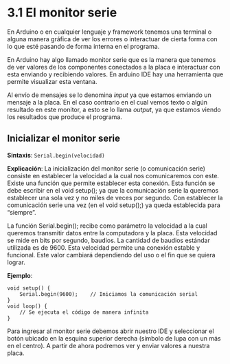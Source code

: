 # **3.1 El monitor serie**

En Arduino o en cualquier lenguaje y framework tenemos una terminal o alguna  manera gráfica de ver los errores o interactuar de cierta forma con lo que esté pasando de forma interna en el programa.

En Arduino hay algo llamado monitor serie que es la manera que tenemos de ver valores de los componentes conectados a la placa e interactuar con esta enviando y recibiendo valores. En arduino IDE hay una herramienta que permite visualizar esta ventana. 

Al envío de mensajes se lo denomina *input* ya que estamos enviando un mensaje a la placa. En el caso contrario en el cual vemos texto o algún resultado en este monitor, a esto se lo llama *output*, ya que estamos viendo los resultados que produce el programa.

## **Inicializar el monitor serie**

**Sintaxis**:  `Serial.begin(velocidad)`

**Explicación**: La inicialización del monitor serie (o comunicación serie) consiste en establecer la velocidad a la cual nos comunicaremos con este. Existe una función que permite establecer esta conexión. Esta función se debe escribir en el void setup(); ya que la comunicación serie la queremos establecer una sola vez y no miles de veces por segundo. Con establecer la comunicación serie una vez (en el void setup();) ya queda establecida para “siempre”.

La función Serial.begin(); recibe como parámetro la velocidad a la cual queremos transmitir datos entre la computadora y la placa. Esta velocidad se mide en bits por segundo, baudios. La cantidad de baudios estándar utilizada es de 9600. Esta velocidad permite una conexión estable y funcional. Este valor cambiará dependiendo del uso o el fin que se quiera lograr.

**Ejemplo**:

```arduino
void setup() {
    Serial.begin(9600);    // Iniciamos la comunicación serial
}
void loop() {
    // Se ejecuta el código de manera infinita
}
```

Para ingresar al monitor serie debemos abrir nuestro IDE y seleccionar el botón ubicado en la esquina superior derecha (símbolo de lupa con un más en el centro). A partir de ahora podremos ver y enviar valores a nuestra placa. 